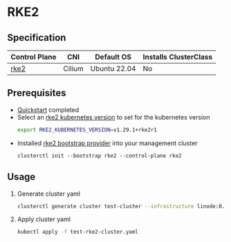 # RKE2
## Specification
| Control Plane               | CNI    | Default OS   | Installs ClusterClass |
|-----------------------------|--------|--------------|-----------------------|
| [rke2](https://docs.rke2.io/) | Cilium | Ubuntu 22.04 | No                    |
## Prerequisites
* [Quickstart](../topics/getting-started.md) completed
* Select an [rke2 kubernetes version](https://github.com/rancher/rke2/releases) to set for the kubernetes version
  ```bash
  export RKE2_KUBERNETES_VERSION=v1.29.1+rke2r1
  ```
* Installed [rke2 bootstrap provider](https://github.com/rancher-sandbox/cluster-api-provider-rke2) into your management cluster
  ```shell
  clusterctl init --bootstrap rke2 --control-plane rke2
  ```
## Usage
1. Generate cluster yaml
    ```bash
    clusterctl generate cluster test-cluster --infrastructure linode:0.0.0 --flavor rke2 > test-rke2-cluster.yaml
    ```
2. Apply cluster yaml
    ```bash
    kubectl apply -f test-rke2-cluster.yaml
    ```
